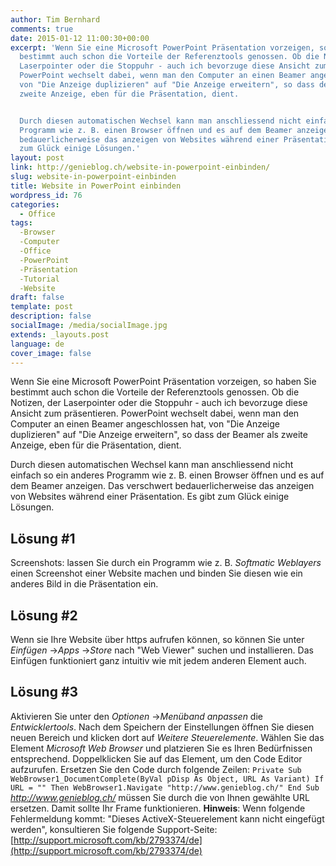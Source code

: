 ```yaml
---
author: Tim Bernhard
comments: true
date: 2015-01-12 11:00:30+00:00
excerpt: 'Wenn Sie eine Microsoft PowerPoint Präsentation vorzeigen, so haben Sie
  bestimmt auch schon die Vorteile der Referenztools genossen. Ob die Notizen, der
  Laserpointer oder die Stoppuhr - auch ich bevorzuge diese Ansicht zum präsentieren.
  PowerPoint wechselt dabei, wenn man den Computer an einen Beamer angeschlossen hat,
  von "Die Anzeige duplizieren" auf "Die Anzeige erweitern", so dass der Beamer als
  zweite Anzeige, eben für die Präsentation, dient.


  Durch diesen automatischen Wechsel kann man anschliessend nicht einfach so ein anderes
  Programm wie z. B. einen Browser öffnen und es auf dem Beamer anzeigen. Das verschwert
  bedauerlicherweise das anzeigen von Websites während einer Präsentation. Es gibt
  zum Glück einige Lösungen.'
layout: post
link: http://genieblog.ch/website-in-powerpoint-einbinden/
slug: website-in-powerpoint-einbinden
title: Website in PowerPoint einbinden
wordpress_id: 76
categories:
  - Office
tags:
  -Browser
  -Computer
  -Office
  -PowerPoint
  -Präsentation
  -Tutorial
  -Website
draft: false
template: post
description: false
socialImage: /media/socialImage.jpg
extends: _layouts.post
language: de
cover_image: false
---
```


Wenn Sie eine Microsoft PowerPoint Präsentation vorzeigen, so haben Sie bestimmt auch schon die Vorteile der Referenztools genossen. Ob die Notizen, der Laserpointer oder die Stoppuhr - auch ich bevorzuge diese Ansicht zum präsentieren. PowerPoint wechselt dabei, wenn man den Computer an einen Beamer angeschlossen hat, von "Die Anzeige duplizieren" auf "Die Anzeige erweitern", so dass der Beamer als zweite Anzeige, eben für die Präsentation, dient.

Durch diesen automatischen Wechsel kann man anschliessend nicht einfach so ein anderes Programm wie z. B. einen Browser öffnen und es auf dem Beamer anzeigen. Das verschwert bedauerlicherweise das anzeigen von Websites während einer Präsentation. Es gibt zum Glück einige Lösungen.



## Lösung #1


Screenshots: lassen Sie durch ein Programm wie z. B. _Softmatic Weblayers_ einen Screenshot einer Website machen und binden Sie diesen wie ein anderes Bild in die Präsentation ein.



## Lösung #2


Wenn sie Ihre Website über https aufrufen können, so können Sie unter _Einfügen_ ->_Apps_ ->_Store_ nach "Web Viewer" suchen und installieren. Das Einfügen funktioniert ganz intuitiv wie mit jedem anderen Element auch.



## Lösung #3


Aktivieren Sie unter den _Optionen_ ->_Menüband anpassen_ die _Entwicklertools_. Nach dem Speichern der Einstellungen öffnen Sie diesen neuen Bereich und klicken dort auf _Weitere Steuerelemente_. Wählen Sie das Element _Microsoft Web Browser_ und platzieren Sie es Ihren Bedürfnissen entsprechend. Doppelklicken Sie auf das Element, um den Code Editor aufzurufen. Ersetzen Sie den Code durch folgende Zeilen:
`Private Sub WebBrowser1_DocumentComplete(ByVal pDisp As Object, URL As Variant)
If URL = "" Then WebBrowser1.Navigate "http://www.genieblog.ch/"
End Sub`
_http://www.genieblog.ch/_ müssen Sie durch die von Ihnen gewählte URL ersetzen. Damit sollte Ihr Frame funktionieren.
**Hinweis**: Wenn folgende Fehlermeldung kommt: "Dieses ActiveX-Steuerelement kann nicht eingefügt werden", konsultieren Sie folgende Support-Seite: [http://support.microsoft.com/kb/2793374/de](http://support.microsoft.com/kb/2793374/de)
